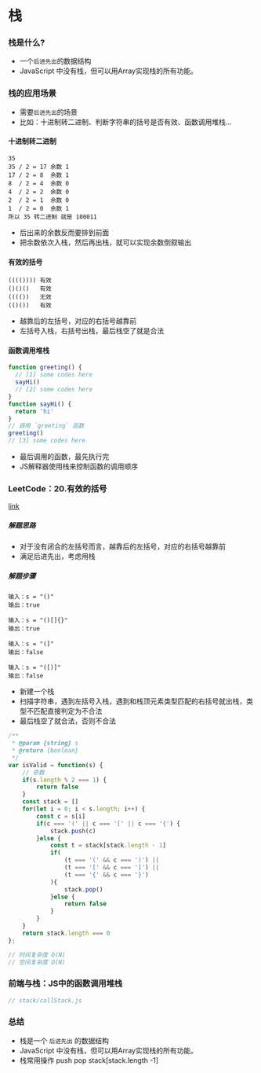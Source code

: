 # 栈

### 栈是什么?
- 一个`后进先出`的数据结构
- JavaScript 中没有栈，但可以用Array实现栈的所有功能。

### 栈的应用场景
- 需要`后进先出`的场景
- 比如：十进制转二进制、判断字符串的括号是否有效、函数调用堆栈...

#### 十进制转二进制
```
35
35 / 2 = 17 余数 1
17 / 2 = 8  余数 1
8  / 2 = 4  余数 0
4  / 2 = 2  余数 0
2  / 2 = 1  余数 0
1  / 2 = 0  余数 1
所以 35 转二进制 就是 100011
```
- 后出来的余数反而要排到前面
- 把余数依次入栈，然后再出栈，就可以实现余数倒叙输出

#### 有效的括号
```
(((()))) 有效
()()()   有效
(((())   无效
(()())   有效
```
- 越靠后的左括号，对应的右括号越靠前
- 左括号入栈，右括号出栈，最后栈空了就是合法

#### 函数调用堆栈
```javascript
function greeting() {
  // [1] some codes here
  sayHi()
  // [2] some codes here
}
function sayHi() {
  return 'hi'
}
// 调用 `greeting` 函数
greeting()
// [3] some codes here
```
- 最后调用的函数，最先执行完
- JS解释器使用栈来控制函数的调用顺序

### LeetCode：20.有效的括号
[link](https://leetcode-cn.com/problems/valid-parentheses/)

##### 解题思路
- 对于没有闭合的左括号而言，越靠后的左括号，对应的右括号越靠前
- 满足后进先出，考虑用栈

##### 解题步骤
```
输入：s = "()"
输出：true

输入：s = "()[]{}"
输出：true

输入：s = "(]"
输出：false

输入：s = "([)]"
输出：false
```
- 新建一个栈
- 扫描字符串，遇到左括号入栈，遇到和栈顶元素类型匹配的右括号就出栈，类型不匹配直接判定为不合法
- 最后栈空了就合法，否则不合法

```javascript
/**
 * @param {string} s
 * @return {boolean}
 */
var isValid = function(s) {
    // 奇数
    if(s.length % 2 === 1) {
        return false
    }
    const stack = []
    for(let i = 0; i < s.length; i++) {
        const c = s[i]
        if(c === '(' || c === '[' || c === '{') {
            stack.push(c)
        }else {
            const t = stack[stack.length - 1]
            if(
                (t === '(' && c === ')') ||
                (t === '[' && c === ']') ||
                (t === '{' && c === '}')
            ){
                stack.pop()
            }else {
                return false
            }
        }
    }
    return stack.length === 0
};

// 时间复杂度 O(N)
// 空间复杂度 O(N)
```

### 前端与栈：JS中的函数调用堆栈
```javascript
// stack/callStack.js

```

### 总结
- 栈是一个 `后进先出` 的数据结构
- JavaScript 中没有栈，但可以用Array实现栈的所有功能。
- 栈常用操作 push pop stack[stack.length -1]



